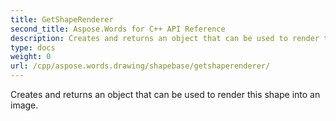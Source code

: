```yaml
---
title: GetShapeRenderer
second_title: Aspose.Words for C++ API Reference
description: Creates and returns an object that can be used to render this shape into an image. 
type: docs
weight: 0
url: /cpp/aspose.words.drawing/shapebase/getshaperenderer/
---
```


Creates and returns an object that can be used to render this shape into an image. 

